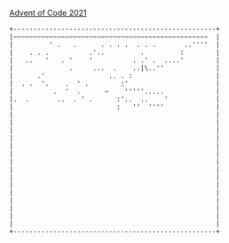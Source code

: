 [Advent of Code 2021](http://adventofcode.com/2021)

    +---------------------------------------------------+
    |~~~~~~~~~~~~~~~~~~~~~~~~~~~~~~~~~~~~~~~~~~~~~~~~~  |
    |         ' .   .      . . . .  . . .       ..''''  |
    |    . . .          .'..         .         :        |
    |   ..   '   . '    '          . .' .  ....'        |
    |              .     ...  .    ..|\..''             |
    |      .'                .. . :                     |
    |  . .  '.    .  ' .        :'                      |
    |          .  '  .      ~    '''''.....             |
    |.  .       ..  . ' .      :'..  ..    '            |
    |                          :   ''  ''''             |
    |                                                   |
    |                                                   |
    |                                                   |
    |                                                   |
    |                                                   |
    |                                                   |
    |                                                   |
    |                                                   |
    |                                                   |
    |                                                   |
    |                                                   |
    |                                                   |
    |                                                   |
    |                                                   |
    |                                                   |
    +---------------------------------------------------+